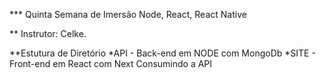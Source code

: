 *** Quinta Semana de Imersão Node, React, React Native

** Instrutor: Celke.

**Estutura de Diretório
*API - Back-end em NODE com MongoDb
*SITE - Front-end em React com Next Consumindo a API



